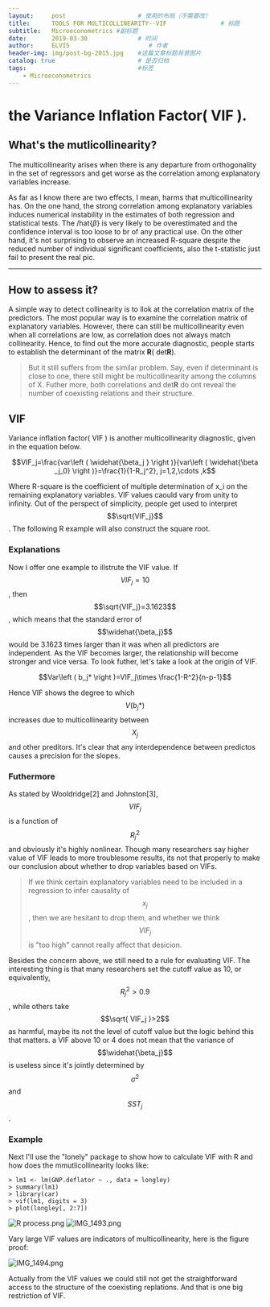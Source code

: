 ```yaml
---
layout:     post                    # 使用的布局（不需要改）
title:      TOOLS FOR MULTICOLLINEARITY--VIF               # 标题 
subtitle:   Microeconometrics #副标题
date:       2019-03-30              # 时间
author:     ELVIS                      # 作者
header-img: img/post-bg-2015.jpg    #这篇文章标题背景图片
catalog: true                       # 是否归档
tags:                               #标签
    - Microeconometrics
---
```

<script type="text/javascript" async src="https://cdn.mathjax.org/mathjax/latest/MathJax.js?config=TeX-MML-AM_CHTML"> </script>

#  the Variance Inflation Factor( VIF ).

## What's the mutlicollinearity?

The multicollinearity arises when there is any departure from orthogonality in the set of regressors and get worse as the correlation among explanatory variables increase.      

As far as I know there are two effects, I mean, harms that multicollinearity has. On the one hand, the strong correlation among explanatory variables induces numerical instability in the estimates of both regression and statistical tests. The /hat{$\beta$} is very likely to be overestimated and the confidence interval is too loose to br of any practical use. On the other hand, it's not surprising to observe an increased R-square despite the reduced number of individual significant coefficients, also the t-statistic just fail to present the real pic.  

---
## How to assess it?
A simple way to detect collinearity is to llok at the correlation matrix of the predictors. The most popular way is to examine the correlation matrix of explanatory variables.
However, there can still be multicollinearity even when all correlations are low, as correlation does not always match collinearity. Hence, to find out the more accurate diagnostic, people starts to establish the determinant of the matrix **R**( det**R**).

> But it still suffers from the similar problem. Say, even if determinant is close to one, there still might be multicollinearity among the columns of X. Futher more, both correlations and det**R** do ont reveal the number of coexisting relations and their structure.    

## VIF
Variance inflation factor( VIF ) is another multicollinearity diagnostic, given in the equation below.   

$$VIF_j=\frac{var\left ( \widehat{\beta_j } \right )}{var\left ( \widehat{\beta _j_0} \right )}=\frac{1}{1-R_j^2}, j=1,2,\cdots ,k$$    

Where R-square is the coefficient of multiple determination of x_i on the remaining explanatory variables. VIF values caould vary from unity to infinity. Out of the perspect of simplicity, people get used to interpret $$\sqrt{VIF_j}$$. The following R example will also construct the square root.   

### Explanations
Now I offer one example to illstrute the VIF value. If $$VIF_j=10$$, then $$\sqrt{VIF_j}=3.1623$$, which means that the standard error of $$\widehat{\beta_j}$$ would be 3.1623 times larger than it was when all predictors are independent. As the VIF becomes larger, the relationship will become stronger and vice versa. To look futher, let's take a look at the origin of VIF.   

$$Var\left ( b_j* \right )=VIF_j\times \frac{1-R^2}{n-p-1}$$    

Hence VIF shows the degree to which $$V\left ( b_j* \right )$$ increases due to multicollinearity between $$X_j$$ and other preditors. It's clear that any interdependence between predictos causes a precision for the slopes.  

### Futhermore
As stated by Wooldridge[2] and Johnston[3], $$VIF_j$$ is a function of $$R_j^2$$ and obviously it's highly nonlinear. Though many researchers say higher value of VIF leads to more troublesome results, its not that properly to make our conclusion about whether to drop variables based on VIFs.   

> If we think certain explanatory variables need to be included in a regression to infer causality of $$x_j$$, then we are hesitant to drop them, and whether we think $$VIF_j$$ is "too high" cannot really affect that desicion.        

Besides the concern above, we still need to a rule for evaluating VIF. The interesting thing is that many researchers set the cutoff value as 10, or equivalently, $$R_j^2>0.9$$, while others take $$\sqrt{ VIF_j }>2$$ as harmful, maybe its not the level of cutoff value but the logic behind this that matters. a VIF above 10 or 4 does not mean that the variance of $$\widehat{\beta_j}$$ is useless since it's jointly determined by $$\sigma^2$$ and $$SST_j$$.   


### Example
Next I'll use the "lonely" package to show how to calculate VIF with R and how does the mmutlicollinearity looks like:  
```
> lm1 <- lm(GNP.deflator ~ ., data = longley)
> summary(lm1)
> library(car)
> vif(lm1, digits = 3)
> plot(longley[, 2:7])   

```
![R process.png](https://i.loli.net/2019/03/31/5ca07124bf591.png)
![IMG_1493.png](https://i.loli.net/2019/03/31/5ca072528c1ee.png)     

Vary large VIF values are indicators of multicollinearity, here is the figure proof:  

![IMG_1494.png](https://i.loli.net/2019/03/31/5ca072ad524d7.png)     

Actually from the VIF values we could still not get the straightforward access to the structure of the coexisting replations. And that is one big restriction of VIF. 




